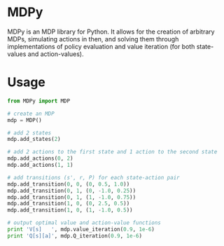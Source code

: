 # MDPy

MDPy is an MDP library for Python. It allows for the creation of arbitrary MDPs, simulating actions in then, and solving them through implementations of policy evaluation and value iteration (for both state-values and action-values).

# Usage

```python
from MDPy import MDP

# create an MDP
mdp = MDP()

# add 2 states
mdp.add_states(2)

# add 2 actions to the first state and 1 action to the second state
mdp.add_actions(0, 2)
mdp.add_actions(1, 1)

# add transitions (s', r, P) for each state-action pair
mdp.add_transition(0, 0, (0, 0.5, 1.0))
mdp.add_transition(0, 1, (0, -1.0, 0.25))
mdp.add_transition(0, 1, (1, -1.0, 0.75))
mdp.add_transition(1, 0, (0, 2.5, 0.5))
mdp.add_transition(1, 0, (1, -1.0, 0.5))

# output optimal value and action-value functions
print 'V[s]   ', mdp.value_iteration(0.9, 1e-6)
print 'Q[s][a]', mdp.Q_iteration(0.9, 1e-6)
```
